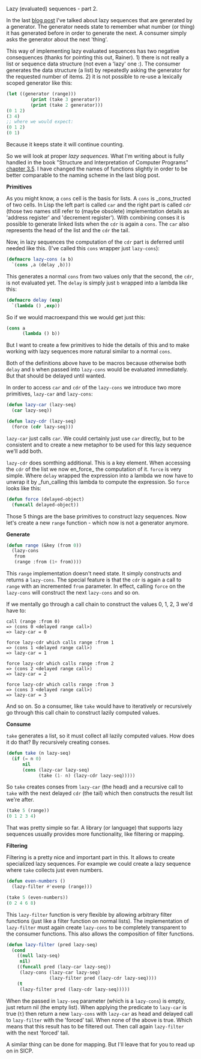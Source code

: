 Lazy (evaluated) sequences - part 2.

In the last <a href="http://retro-style.software-by-mabe.com/blog/Lazy-sequences" class="link" target="_blank">blog post</a> I've talked about lazy sequences that are generated by a generator. The generator needs state to remember what number (or thing) it has generated before in order to generate the next. A consumer simply asks the generator about the next 'thing'.

This way of implementing lazy evaluated sequences has two negative consequences (thanks for pointing this out, Rainer). 1) there is not really a list or sequence data structure (not even a 'lazy' one :). The consumer generates the data structure (a list) by repeatedly asking the generator for the requested number of items. 2) it is not possible to re-use a lexically scoped generator like this:

```lisp
(let ((generator (range)))
         (print (take 3 generator))
         (print (take 2 generator)))
(0 1 2)
(3 4)
;; where we would expect:
(0 1 2)
(0 1)
```

Because it keeps state it will continue counting.

So we will look at proper *lazy sequences.* What I'm writing about is fully handled in the book "Structure and Interpretation of Computer Programs" <a href="https://sarabander.github.io/sicp/html/3_002e5.xhtml" class="link" target="_blank">chapter 3.5</a>. I have changed the names of functions slightly in order to be better comparable to the naming scheme in the last blog post.

**Primitives**

As you might know, a `cons` cell is the basis for lists. A `cons` is _cons_tructed of two cells. In Lisp the left part is called `car` and the right part is called `cdr` (those two names still refer to (maybe obsolete) implementation details as 'address register' and 'decrement register'). With combining conses it is possible to generate linked lists when the `cdr` is again a `cons`. The `car` also represents the head of the list and the `cdr` the tail.

Now, in lazy sequences the computation of the `cdr` part is deferred until needed like this. (I've called this `cons` wrapper just `lazy-cons`):

```lisp
(defmacro lazy-cons (a b)
  `(cons ,a (delay ,b)))
```

This generates a normal `cons` from two values only that the second, the `cdr`, is not evaluated yet. The `delay` is simply just `b` wrapped into a lambda like this:

```lisp
(defmacro delay (exp)
  `(lambda () ,exp))
```

So if we would macroexpand this we would get just this:

```lisp
(cons a
      (lambda () b))
```

But I want to create a few primitives to hide the details of this and to make working with lazy sequences more natural similar to a normal `cons`.

Both of the definitions above have to be macros because otherwise both `delay` and `b` when passed into `lazy-cons` would be evaluated immediately. But that should be delayed until wanted.

In order to access `car` and `cdr` of the `lazy-cons` we introduce two more primitives, `lazy-car` and `lazy-cons`:

```lisp
(defun lazy-car (lazy-seq)
  (car lazy-seq))
```

```lisp
(defun lazy-cdr (lazy-seq)
  (force (cdr lazy-seq)))
```

`lazy-car` just calls `car`. We could certainly just use `car` directly, but to be consistent and to create a new metaphor to be used for this lazy sequence we'll add both.

`lazy-cdr` does somthing additional. This is a key element. When accessing the `cdr` of the list we now en_force_ the computation of it. `force` is very simple. Where `delay` wrapped the expression into a lambda we now have to unwrap it by _fun_calling this lambda to compute the expression. So `force` looks like this:

```lisp
(defun force (delayed-object)
  (funcall delayed-object))
```

Those 5 things are the base primitives to construct lazy sequences. Now let's create a new `range` function - which now is not a generator anymore.

**Generate**

```lisp
(defun range (&key (from 0))
  (lazy-cons
   from
   (range :from (1+ from))))
```

This `range` implementation doesn't need state. It simply constructs and returns a `lazy-cons`. The special feature is that the `cdr` is again a call to `range` with an incremented `from` parameter. In effect, calling `force` on the `lazy-cons` will construct the next `lazy-cons` and so on.

If we mentally go through a call chain to construct the values 0, 1, 2, 3 we'd have to:

```plain
call (range :from 0)
=> (cons 0 <delayed range call>)
=> lazy-car = 0

force lazy-cdr which calls range :from 1
=> (cons 1 <delayed range call>)
=> lazy-car = 1

force lazy-cdr which calls range :from 2
=> (cons 2 <delayed range call>)
=> lazy-car = 2

force lazy-cdr which calls range :from 3
=> (cons 3 <delayed range call>)
=> lazy-car = 3
```

And so on. So a consumer, like `take` would have to iteratively or recursively go through this call chain to construct lazily computed values.

**Consume**

`take` generates a list, so it must collect all lazily computed values. How does it do that? By recursively creating conses.

```lisp
(defun take (n lazy-seq)
  (if (= n 0)
      nil
      (cons (lazy-car lazy-seq)
            (take (1- n) (lazy-cdr lazy-seq)))))
```

So `take` creates conses from `lazy-car` (the head) and a recursive call to `take` with the next delayed `cdr` (the tail) which then constructs the result list we're after.

```lisp
(take 5 (range))
(0 1 2 3 4)
```

That was pretty simple so far. A library (or language) that supports lazy sequences usually provides more functionality, like filtering or mapping.

**Filtering**

Filtering is a pretty nice and important part in this. It allows to create specialized lazy sequences. For example we could create a lazy sequence where `take` collects just even numbers.

```lisp
(defun even-numbers ()
  (lazy-filter #'evenp (range)))
```

```lisp
(take 5 (even-numbers))
(0 2 4 6 8)
```

This `lazy-filter` function is very flexible by allowing arbitrary filter functions (just like a filter function on normal lists). The implementation of `lazy-filter` must again create `lazy-cons` to be completely transparent to the consumer functions. This also allows the composition of filter functions.

```lisp
(defun lazy-filter (pred lazy-seq)
  (cond
    ((null lazy-seq)
     nil)
    ((funcall pred (lazy-car lazy-seq))
     (lazy-cons (lazy-car lazy-seq)
                (lazy-filter pred (lazy-cdr lazy-seq))))
    (t
     (lazy-filter pred (lazy-cdr lazy-seq)))))
```

When the passed in `lazy-seq` parameter (which is a `lazy-cons`) is empty, just return nil (the empty list). When applying the predicate to `lazy-car` is true (`t`) then return a new `lazy-cons` with `lazy-car` as head and delayed call to `lazy-filter` with the 'forced' tail. When none of the above is true. Which means that this result has to be filtered out. Then call again `lazy-filter` with the next 'forced' tail.

A similar thing can be done for mapping. But I'll leave that for you to read up on in SICP.